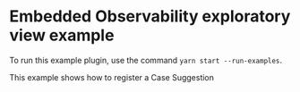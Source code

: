 # Embedded Observability exploratory view example

To run this example plugin, use the command `yarn start --run-examples`.

This example shows how to register a Case Suggestion
